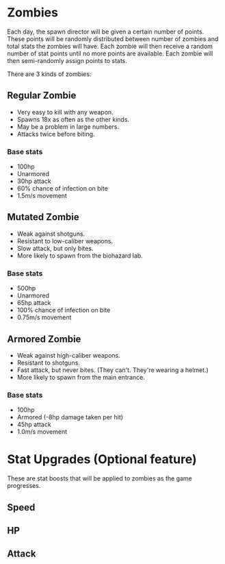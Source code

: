 # Zombies
Each day, the spawn director will be given a certain number of points.
These points will be randomly distributed between number of zombies and total stats the zombies will have.
Each zombie will then receive a random number of stat points until no more points are available.
Each zombie will then semi-randomly assign points to stats.

There are 3 kinds of zombies:
## Regular Zombie
- Very easy to kill with any weapon.
- Spawns 18x as often as the other kinds.
- May be a problem in large numbers.
- Attacks twice before biting.

### Base stats
- 100hp
- Unarmored
- 30hp attack
- 60% chance of infection on bite
- 1.5m/s movement

## Mutated Zombie
- Weak against shotguns.
- Resistant to low-caliber weapons.
- Slow attack, but only bites.
- More likely to spawn from the biohazard lab.

### Base stats
- 500hp
- Unarmored
- 65hp attack
- 100% chance of infection on bite
- 0.75m/s movement

## Armored Zombie
- Weak against high-caliber weapons.
- Resistant to shotguns.
- Fast attack, but never bites. (They can't. They're wearing a helmet.)
- More likely to spawn from the main entrance.

### Base stats
- 100hp
- Armored (-8hp damage taken per hit)
- 45hp attack
- 1.0m/s movement

# Stat Upgrades (Optional feature)
These are stat boosts that will be applied to zombies as the game progresses.

## Speed
## HP
## Attack